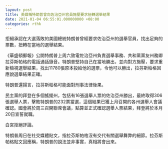 ```yaml
---
layout: post
title: 美媒稱特朗普曾向佐治亞州官員施壓要求扭轉選舉結果
date: 2021-01-04 06:55:01.000000000 +08:00
categories: rthk
---
```


拒絕承認在大選落敗的美國總統特朗普曾經要求佐治亞州的選舉官員，找出足夠的票數，扭轉在當地的選舉結果。

《華盛頓郵報》公開特朗普上周六致電佐治亞州負責選舉事務、共和黨黨友州務卿拉芬斯帕格的電話通話錄音。特朗普堅持自己在當地勝出，並向對方施壓，要求重新檢視選舉結果，找出11780張原本投給他的選票，令他可以勝出，拉芬斯帕格回應說選舉結果正確。

特朗普還揚言，拉芬斯帕格可能面對刑事法律後果。

民主黨的拜登在多個搖擺州，包括有16張選舉人票的佐治亞州勝出，最終取得306張選舉人票，擊敗特朗普的232票當選，這個結果已獲上月召開的各州選舉人會議確認。國會將於周三召開聯席會議，點算並正式確認選舉人票結果，拜登將於本月20日宣誓就職。

白宮拒絕評論。

特朗普周日在社交媒體貼文，指拉芬斯帕格沒有交代有關選舉舞弊的細節。拉芬斯帕格貼文回應稱，特朗普的說法並非事實，真相將會出來。
